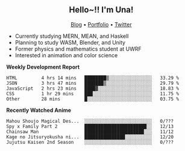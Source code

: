 <h2 align="center">
  Hello~!! I'm Una!
</h2>

<p align="center">
  <a href="https://anarchy.website/">Blog</a> &bull;
  <a href="https://una-ada.github.io/">Portfolio</a> &bull;
  <a href="https://twitter.com/xn__z7x">Twitter</a>
</p>

- Currently studying MERN, MEAN, and Haskell
- Planning to study WASM, Blender, and Unity
- Former physics and mathematics student at UWRF
- Interested in animation and color science

**Weekly Development Report**

<!--START_SECTION:waka-->

```text
HTML         4 hrs 14 mins   ████████▒░░░░░░░░░░░░░░░░   33.29 %
JSON         3 hrs 47 mins   ███████▒░░░░░░░░░░░░░░░░░   29.79 %
JavaScript   2 hrs 23 mins   ████▓░░░░░░░░░░░░░░░░░░░░   18.83 %
CSS          1 hr 29 mins    ███░░░░░░░░░░░░░░░░░░░░░░   11.75 %
Other        28 mins         █░░░░░░░░░░░░░░░░░░░░░░░░   03.75 %
```

<!--END_SECTION:waka-->

**Recently Watched Anime**

<!-- RECENT-ANIME:START -->

    Mahou Shoujo Magical Des...  ░░░░░░░░░░░░░░░░░░░░░░░░░   0/???
    Spy x Family Part 2          ███████████████████████░░   12/13
    Chainsaw Man                 ██████████████████████░░░   11/12
    Kage no Jitsuryokusha ni...  ███████████████░░░░░░░░░░   12/20
    Jujutsu Kaisen 2nd Season    ░░░░░░░░░░░░░░░░░░░░░░░░░   0/???
<!-- RECENT-ANIME:END -->
